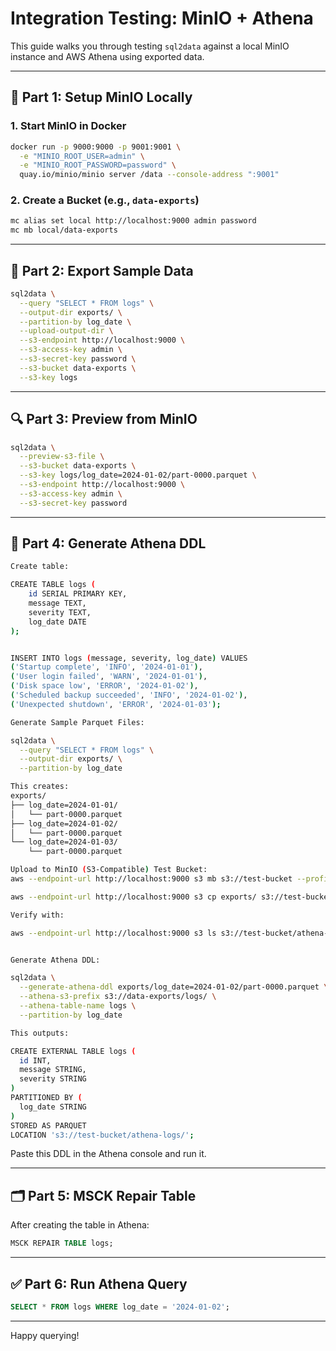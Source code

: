 # Integration Testing: MinIO + Athena

This guide walks you through testing `sql2data` against a local MinIO instance and AWS Athena using exported data.

---

## 🔧 Part 1: Setup MinIO Locally

### 1. Start MinIO in Docker

```bash
docker run -p 9000:9000 -p 9001:9001 \
  -e "MINIO_ROOT_USER=admin" \
  -e "MINIO_ROOT_PASSWORD=password" \
  quay.io/minio/minio server /data --console-address ":9001"
```

### 2. Create a Bucket (e.g., `data-exports`)

```bash
mc alias set local http://localhost:9000 admin password
mc mb local/data-exports
```

---

## 🧪 Part 2: Export Sample Data

```bash
sql2data \
  --query "SELECT * FROM logs" \
  --output-dir exports/ \
  --partition-by log_date \
  --upload-output-dir \
  --s3-endpoint http://localhost:9000 \
  --s3-access-key admin \
  --s3-secret-key password \
  --s3-bucket data-exports \
  --s3-key logs
```

---

## 🔍 Part 3: Preview from MinIO

```bash
sql2data \
  --preview-s3-file \
  --s3-bucket data-exports \
  --s3-key logs/log_date=2024-01-02/part-0000.parquet \
  --s3-endpoint http://localhost:9000 \
  --s3-access-key admin \
  --s3-secret-key password
```

---

## 📜 Part 4: Generate Athena DDL

```bash
Create table:

CREATE TABLE logs (
    id SERIAL PRIMARY KEY,
    message TEXT,
    severity TEXT,
    log_date DATE
);


INSERT INTO logs (message, severity, log_date) VALUES
('Startup complete', 'INFO', '2024-01-01'),
('User login failed', 'WARN', '2024-01-01'),
('Disk space low', 'ERROR', '2024-01-02'),
('Scheduled backup succeeded', 'INFO', '2024-01-02'),
('Unexpected shutdown', 'ERROR', '2024-01-03');

Generate Sample Parquet Files:

sql2data \
  --query "SELECT * FROM logs" \
  --output-dir exports/ \
  --partition-by log_date

This creates:
exports/
├── log_date=2024-01-01/
│   └── part-0000.parquet
├── log_date=2024-01-02/
│   └── part-0000.parquet
└── log_date=2024-01-03/
    └── part-0000.parquet

Upload to MinIO (S3-Compatible) Test Bucket:
aws --endpoint-url http://localhost:9000 s3 mb s3://test-bucket --profile minio

aws --endpoint-url http://localhost:9000 s3 cp exports/ s3://test-bucket/athena-logs/ --recursive --profile minio

Verify with:

aws --endpoint-url http://localhost:9000 s3 ls s3://test-bucket/athena-logs/ --recursive --profile minio


Generate Athena DDL:

sql2data \
  --generate-athena-ddl exports/log_date=2024-01-02/part-0000.parquet \
  --athena-s3-prefix s3://data-exports/logs/ \
  --athena-table-name logs \
  --partition-by log_date

This outputs:

CREATE EXTERNAL TABLE logs (
  id INT,
  message STRING,
  severity STRING
)
PARTITIONED BY (
  log_date STRING
)
STORED AS PARQUET
LOCATION 's3://test-bucket/athena-logs/';

```

Paste this DDL in the Athena console and run it.

---

## 🗂 Part 5: MSCK Repair Table

After creating the table in Athena:

```sql
MSCK REPAIR TABLE logs;
```

---

## ✅ Part 6: Run Athena Query

```sql
SELECT * FROM logs WHERE log_date = '2024-01-02';
```

---

Happy querying!